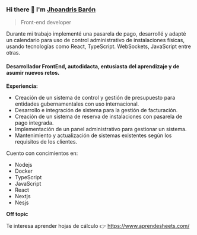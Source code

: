 
### Hi there 👋 I'm [Jhoandris Barón](https://www.linkedin.com/in/jhoandris-baron/)

> Front-end developer

Durante mi trabajo implementé una pasarela de pago, desarrollé y adapté un calendario para uso de control administrativo de instalaciones físicas, usando tecnologías como React, TypeScript. WebSockets, JavaScript entre otras.


#### Desarrollador FrontEnd, autodidacta,  entusiasta del aprendizaje y de asumir nuevos retos.


**Experiencia:**

- Creación de un sistema de control y gestión de presupuesto para entidades gubernamentales con uso internacional.
- Desarrollo e integración de sistema para la gestión de facturación.
- Creación de un sistema de reserva de instalaciones con pasarela de pago integrada.
- Implementación de un panel administrativo para gestionar un sistema.
- Mantenimiento y actualización de sistemas existentes según los requisitos de los clientes.

Cuento con concimientos en:
- Nodejs
- Docker
- TypeScript
- JavaScript
- React
- Nextjs
- Nesjs

 

 







**Off topic**

Te interesa aprender hojas de cálculo 👉 https://www.aprendesheets.com/
